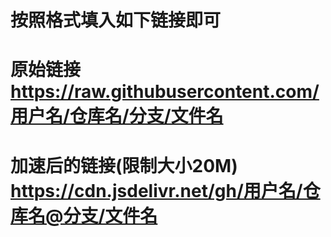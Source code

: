 # 按照格式填入如下链接即可
# 原始链接 https://raw.githubusercontent.com/用户名/仓库名/分支/文件名
# 加速后的链接(限制大小20M) https://cdn.jsdelivr.net/gh/用户名/仓库名@分支/文件名
